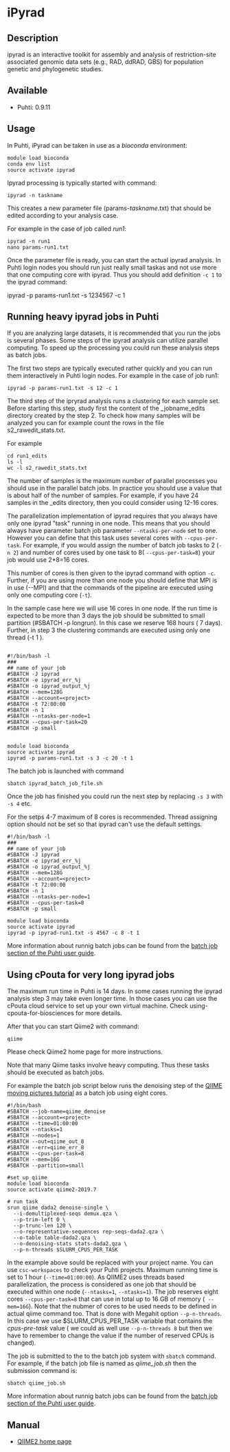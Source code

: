 # iPyrad

## Description

ipyrad is an interactive toolkit for assembly and analysis of restriction-site associated genomic data sets (e.g., RAD, ddRAD, GBS) for population genetic and phylogenetic studies.



## Available

-   Puhti:  0.9.11



## Usage

In Puhti, iPyrad can be taken in use as a _bioconda_ environment:

```text
module load bioconda
conda env list
source activate ipyrad
```

Ipyrad processing is typically started with command:
```text
ipyrad -n taskname
```

This creates a new parameter file (params-_taskname_.txt) that should be edited according to your analysis case.

For example in the case of job called _run1_:

```text
ipyrad -n run1
nano params-run1.txt
```

Once the parameter file is ready, you can start the actual ipyrad analysis. In Puhti login nodes you should run just really small taskas and not use more that one computing core with ipyrad. Thus you should add definition `-c 1` to the ipyrad command:

ipyrad -p params-run1.txt -s 1234567 -c 1

## Running heavy ipyrad jobs in Puhti

If you are analyzing large datasets, it is recommended that you run the jobs is several phases. Some steps of the ipyrad analysis can utilize parallel computing. To speed up the processing you could run these analysis steps as batch jobs.

The first two steps are typically executed rather quickly and you can run them interactively in Puhti login nodes. For example in the case of job run1:
```text
ipyrad -p params-run1.txt -s 12 -c 1
```

The third step of the ipryrad analysis runs a clustering for each sample set. Before starting this step, study first the content of the _jobname_edits directory created by the step 2. To check how many samples will be analyzed you can for example count the rows in the file s2_rawedit_stats.txt.

For example
```text
cd run1_edits
ls -l
wc -l s2_rawedit_stats.txt
```
The number of samples is the maximum number of parallel processes you should use in the parallel batch jobs. In practice you should use a value that is about half of the number of samples. For example, if you have 24 samples in the _edits directory, then you could consider using 12-16 cores.

The parallelization implementation of ipyrad requires that you always have only one ipyrad "task" running in one node. This means that you should always have parameter batch job parameter `--ntasks-per-node` set to one. However you can define that this task uses several cores with `--cpus-per-task`. For example, if you would assign the number of batch job tasks to 2 (`-n 2`) and number of cores used by one task to 8( `--cpus-per-task=8`) your job would use 2*8=16 cores. 

This number of cores is then given to the ipyrad command with option `-c`. Further, if you are using more than one node you should define that MPI is in use (--MPI) and that the commands of the pipeline are executed using only one computing core (`-t`).

In the sample case here we will use 16 cores in one node. If the run time is expected to be more than 3 days the job should be submitted to small partition (#SBATCH -p longrun). In this case we reserve 168 hours ( 7 days). Further, in step 3 the clustering commands are executed using only one thread (-t 1 ).
```text

#!/bin/bash -l
###
## name of your job
#SBATCH -J ipyrad
#SBATCH -e ipyrad_err_%j
#SBATCH -o ipyrad_output_%j
#SBATCH --mem=128G
#SBATCH --account=<project>
#SBATCH -t 72:00:00
#SBATCH -n 1
#SBATCH --ntasks-per-node=1
#SBATCH --cpus-per-task=20
#SBATCH -p small


module load bioconda
source activate ipyrad
ipyrad -p params-run1.txt -s 3 -c 20 -t 1 

```


The batch job is launched with command
```
sbatch ipyrad_batch_job_file.sh
```
Once the job has finished you could run the next step by replacing `-s 3` with `-s 4` etc.

For the setps 4-7 maximum of 8 cores is recommended. Thread assigning option should not be set so that ipyrad can't use the default settings.

```text
#!/bin/bash -l
###
## name of your job
#SBATCH -J ipyrad
#SBATCH -e ipyrad_err_%j
#SBATCH -o ipyrad_output_%j
#SBATCH --mem=128G
#SBATCH --account=<project>
#SBATCH -t 72:00:00
#SBATCH -n 1
#SBATCH --ntasks-per-node=1
#SBATCH --cpus-per-task=8
#SBATCH -p small

module load bioconda
source activate ipyrad
ipyrad -p ipyrad-run1.txt -s 4567 -c 8 -t 1 
```

More information about runnig batch jobs can be found from the [batch job section of the Puhti user guide](https://docs.csc.fi/#computing/running/getting-started/).

## Using cPouta for very long ipyrad jobs

The maximum run time in Puhti is 14 days. In some cases running the ipyrad analysis step 3 may take even longer time. In those cases you can use the cPouta cloud service to set up your own virtual machine. Check using-cpouta-for-biosciences for more details.


After that you can start Qiime2 with command:
```text
qiime
```

Please check Qiime2 home page for more instructions.

Note that many Qiime tasks involve heavy computing. Thus these tasks should be executed as
batch jobs.

For example the batch job script below runs the denoising step of the
[QIIME moving pictures tutorial](https://docs.qiime2.org/2019.7/tutorials/moving-pictures/#option-1-dada2 )
as a batch job using eight cores.

```text
#!/bin/bash
#SBATCH --job-name=qiime_denoise
#SBATCH --account=<project> 
#SBATCH --time=01:00:00
#SBATCH --ntasks=1
#SBATCH --nodes=1
#SBATCH --out=qiime_out_8
#SBATCH --err=qiime_err_8
#SBATCH --cpus-per-task=8
#SBATCH --mem=16G
#SBATCH --partition=small

#set up qiime
module load bioconda
source activate qiime2-2019.7

# run task
srun qiime dada2 denoise-single \
  --i-demultiplexed-seqs demux.qza \
  --p-trim-left 0 \
  --p-trunc-len 120 \
  --o-representative-sequences rep-seqs-dada2.qza \
  --o-table table-dada2.qza \
  --o-denoising-stats stats-dada2.qza \
  --p-n-threads $SLURM_CPUS_PER_TASK
``` 

In the example above _<project>_ sould be replaced with your project name. You can use `csc-workspaces` to check your Puhti projects.
Maximum running time is set to 1 hour (`--time=01:00:00`). As QIIME2 uses threads based parallelization, the process is considered as one job that
 should be executed within one node (`--ntasks=1`, `--ntasks=1`). The job reserves eight cores `--cpus-per-task=8` that 
can use in total up to 16 GB of memory  (` --mem=16G`). Note that the nubmer of cores to be used needs to be defined in 
actual qiime command too. That is done with Megahit option `--p-n-threads`. In this case we use $SLURM_CPUS_PER_TASK 
variable that contains the _cpus-pre-task_ value ( we could as well use `--p-n-threads 8` but then we have to remember 
to change the value if the number of reserved CPUs is changed).

The job is submitted to the to the batch job system with `sbatch` command. For example, if the batch job
file is named as _qiime_job.sh_ then the submission command is: 
```text
sbatch qiime_job.sh 
```
More information about runnig batch jobs can be found from the [batch job section of the Puhti user guide](https://docs.csc.fi/#computing/running/getting-started/).



## Manual

*   [QIIME2 home page](https://qiime2.org/)




